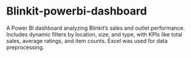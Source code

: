 # Blinkit-powerbi-dashboard
A Power BI dashboard analyzing Blinkit’s sales and outlet performance. Includes dynamic filters by location, size, and type, with KPIs like total sales, average ratings, and item counts. Excel was used for data preprocessing.
